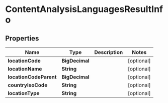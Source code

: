 

# ContentAnalysisLanguagesResultInfo


## Properties

| Name | Type | Description | Notes |
|------------ | ------------- | ------------- | -------------|
|**locationCode** | **BigDecimal** |  |  [optional] |
|**locationName** | **String** |  |  [optional] |
|**locationCodeParent** | **BigDecimal** |  |  [optional] |
|**countryIsoCode** | **String** |  |  [optional] |
|**locationType** | **String** |  |  [optional] |



